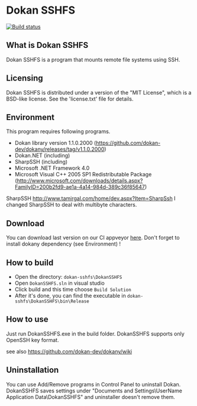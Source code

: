 # Dokan SSHFS
[![Build status](https://ci.appveyor.com/api/projects/status/yjj6m84g69l1mh06?svg=true)](https://ci.appveyor.com/project/Liryna/dokan-sshfs)

## What is Dokan SSHFS
Dokan SSHFS is a program that mounts remote file systems using SSH.

## Licensing
Dokan SSHFS is distributed under a version of the "MIT License",
which is a BSD-like license. See the 'license.txt' file for details.

## Environment
This program requires following programs.
- Dokan library version 1.1.0.2000 (https://github.com/dokan-dev/dokany/releases/tag/v1.1.0.2000)
- Dokan.NET (including)
- SharpSSH (including)
- Microsoft .NET Framework 4.0
- Microsoft Visual C++ 2005 SP1 Redistributable Package
(http://www.microsoft.com/downloads/details.aspx?FamilyID=200b2fd9-ae1a-4a14-984d-389c36f85647)

SharpSSH http://www.tamirgal.com/home/dev.aspx?Item=SharpSsh
I changed SharpSSH to deal with multibyte characters.

## Download
You can download last version on our CI appveyor [here](https://ci.appveyor.com/api/projects/liryna/dokan-sshfs/artifacts/dokan-sshfs.zip). Don't forget to install dokany dependency (see Environment) !

## How to build
 - Open the directory: `dokan-sshfs\DokanSSHFS`
 - Open `DokanSSHFS.sln` in visual studio
 - Click build and this time choose `Build Solution`
 - After it's done, you can find the executable in `dokan-sshfs\DokanSSHFS\bin\Release`

## How to use
Just run DokanSSHFS.exe in the build folder.
DokanSSHFS supports only OpenSSH key format.

see also https://github.com/dokan-dev/dokany/wiki

## Uninstallation
You can use Add/Remove programs in Control Panel to uninstall Dokan.
DokanSSHFS saves settings under "Documents and Settings\UserName\
Application Data\DokanSSHFS" and uninstaller doesn't remove them.

